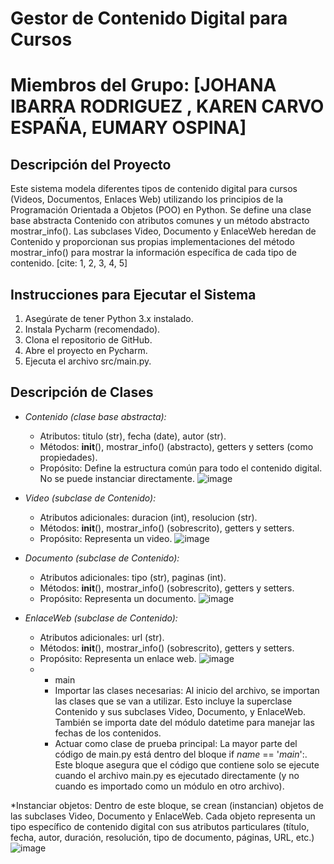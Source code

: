# Gestor de Contenido Digital para Cursos
# Miembros del Grupo: [JOHANA IBARRA RODRIGUEZ , KAREN CARVO ESPAÑA, EUMARY OSPINA]
## Descripción del Proyecto

Este sistema modela diferentes tipos de contenido digital para cursos (Videos, Documentos, Enlaces Web) utilizando los principios de la Programación Orientada a Objetos (POO) en Python. Se define una clase base abstracta Contenido con atributos comunes y un método abstracto mostrar_info(). Las subclases Video, Documento y EnlaceWeb  heredan de Contenido y proporcionan sus propias implementaciones del método mostrar_info() para mostrar la información específica de cada tipo de contenido. [cite: 1, 2, 3, 4, 5]

## Instrucciones para Ejecutar el Sistema

1.  Asegúrate de tener Python 3.x instalado.
2.  Instala Pycharm (recomendado).
3.  Clona el repositorio de GitHub.
4.  Abre el proyecto en Pycharm.
5.  Ejecuta el archivo src/main.py.

## Descripción de Clases

* *Contenido (clase base abstracta):*
    * Atributos: titulo (str), fecha (date), autor (str).
    * Métodos: __init__(), mostrar_info() (abstracto), getters y setters (como propiedades).
    * Propósito: Define la estructura común para todo el contenido digital. No se puede instanciar directamente.
      ![image](https://github.com/user-attachments/assets/f2f7fe92-613c-47d2-b049-0ab017aa2415)

* *Video (subclase de Contenido):*
    * Atributos adicionales: duracion (int), resolucion (str).
    * Métodos: __init__(), mostrar_info() (sobrescrito), getters y setters.
    * Propósito: Representa un video.
      ![image](https://github.com/user-attachments/assets/7b792cf7-d5b7-4f85-a0da-a263a54b7ae7)

* *Documento (subclase de Contenido):*
    * Atributos adicionales: tipo (str), paginas (int).
    * Métodos: __init__(), mostrar_info() (sobrescrito), getters y setters.
    * Propósito: Representa un documento.
      ![image](https://github.com/user-attachments/assets/378a74a4-d462-4888-8010-d82e40887a97)

* *EnlaceWeb (subclase de Contenido):*
    * Atributos adicionales: url (str).
    * Métodos: __init__(), mostrar_info() (sobrescrito), getters y setters.
    * Propósito: Representa un enlace web.
      ![image](https://github.com/user-attachments/assets/88dac83f-0d69-4091-92b2-fe3e448feb1c)
  * * main
    * Importar las clases necesarias: Al inicio del archivo, se importan las clases que se van a utilizar. Esto incluye la superclase Contenido y sus subclases Video, Documento, y EnlaceWeb. También se importa date del módulo datetime para manejar las fechas de los contenidos.
    * Actuar como clase de prueba principal: La mayor parte del código de main.py está dentro del bloque if _name_ == '_main_':. Este bloque asegura que el código que contiene solo se ejecute cuando el archivo main.py es ejecutado directamente (y no cuando es importado como un módulo en otro archivo).

*Instanciar objetos: Dentro de este bloque, se crean (instancian) objetos de las subclases Video, Documento y EnlaceWeb. Cada objeto representa un tipo específico de contenido digital con sus atributos particulares (título, fecha, autor, duración, resolución, tipo de documento, páginas, URL, etc.)
![image](https://github.com/user-attachments/assets/48358115-70c1-4ee9-8441-f1b43eeefee8)

